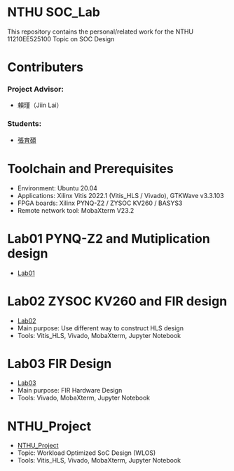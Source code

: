 # NTHU SOC_Lab
This repository contains the personal/related work for the NTHU 11210EE525100 Topic on SOC Design

# Contributers
### Project Advisor:  
- 賴瑾（Jiin Lai）
### Students:
- [張育碩](https://github.com/SamChang03)

# Toolchain and Prerequisites
- Environment: Ubuntu 20.04
- Applications: Xilinx Vitis 2022.1 (Vitis_HLS / Vivado), GTKWave v3.3.103
- FPGA boards: Xilinx PYNQ-Z2 / ZYSOC KV260 / BASYS3
- Remote network tool: MobaXterm V23.2

# Lab01 PYNQ-Z2 and Mutiplication design
- [Lab01](https://github.com/SamChang03/SOC_Lab/tree/main/Lab01)

# Lab02 ZYSOC KV260 and FIR design
- [Lab02](https://github.com/SamChang03/SOC_Lab/tree/main/Lab02)  
- Main purpose: Use different way to construct HLS design 
- Tools: Vitis_HLS, Vivado, MobaXterm, Jupyter Notebook

# Lab03 FIR Design
- [Lab03](https://github.com/SamChang03/SOC_Lab/tree/main/Lab03)
- Main purpose: FIR Hardware Design
- Tools: Vivado, MobaXterm, Jupyter Notebook

# NTHU_Project 
- [NTHU_Project](https://github.com/SamChang03/SOC_Lab/tree/main/NTHU_Project_v3)
- Topic: Workload Optimized SoC Design (WLOS)
- Tools: Vitis_HLS, Vivado, MobaXterm, Jupyter Notebook
